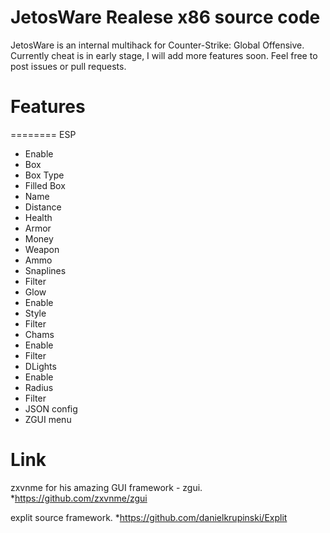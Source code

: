# JetosWare Realese x86 source code

JetosWare is an internal multihack for Counter-Strike: Global Offensive. Currently cheat is in early stage, I will add more features soon. Feel free to post issues or pull requests.

# Features
======== ESP
- Enable
- Box
- Box Type
- Filled Box
- Name
- Distance
- Health
- Armor
- Money
- Weapon
- Ammo
- Snaplines
- Filter
- Glow
- Enable
- Style
- Filter
- Chams
- Enable
- Filter
- DLights
- Enable
- Radius
- Filter
- JSON config
- ZGUI menu

# Link
zxvnme for his amazing GUI framework - zgui. *https://github.com/zxvnme/zgui

explit source framework. *https://github.com/danielkrupinski/Explit
